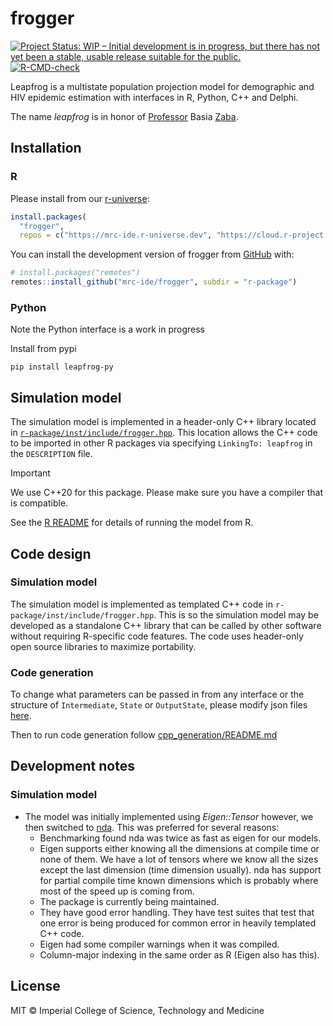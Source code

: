 # frogger

<!-- badges: start -->

[![Project Status: WIP – Initial development is in progress, but there
has not yet been a stable, usable release suitable for the
public.](https://www.repostatus.org/badges/latest/wip.svg)](https://www.repostatus.org/#wip)
[![R-CMD-check](https://github.com/mrc-ide/frogger/actions/workflows/R-CMD-check.yaml/badge.svg?branch=main)](https://github.com/mrc-ide/frogger/actions/workflows/R-CMD-check.yaml)
<!-- badges: end -->

Leapfrog is a multistate population projection model for demographic and
HIV epidemic estimation with interfaces in R, Python, C++ and Delphi.

The name *leapfrog* is in honor of
[Professor](https://iussp.org/en/basia-zaba-1949-2018) Basia
[Zaba](https://translate.google.co.uk/?sl=pl&tl=en&text=Zaba&op=translate).

## Installation

### R

Please install from our
[r-universe](https://mrc-ide.r-universe.dev/builds):

``` r
install.packages(
  "frogger",
  repos = c("https://mrc-ide.r-universe.dev", "https://cloud.r-project.org"))
```

You can install the development version of frogger from
[GitHub](https://github.com/) with:

``` r
# install.packages("remotes")
remotes::install_github("mrc-ide/frogger", subdir = "r-package")
```

### Python

Note the Python interface is a work in progress

Install from pypi

```
pip install leapfrog-py
```

## Simulation model

The simulation model is implemented in a header-only C++ library located
in [`r-package/inst/include/frogger.hpp`](r-package/inst/include/frogger.hpp). This location
allows the C++ code to be imported in other R packages via specifying
`LinkingTo: leapfrog` in the `DESCRIPTION` file.

> [!IMPORTANT]
> We use C++20 for this package. Please make sure you have a compiler that is compatible.

See the [R README](r-package/README.md) for details of running the model from R.

## Code design

### Simulation model

The simulation model is implemented as templated C++ code in
`r-package/inst/include/frogger.hpp`. This is so the simulation model may be
developed as a standalone C++ library that can be called by other
software without requiring R-specific code features. The code uses
header-only open source libraries to maximize portability.

### Code generation

To change what parameters can be passed in from any interface or the structure of
`Intermediate`, `State` or `OutputState`, please modify json files
[here](./cpp_generation/modelSchemas/).

Then to run code generation follow
[cpp\_generation/README.md](./cpp_generation/README.md)

## Development notes

### Simulation model

  - The model was initially implemented using *Eigen::Tensor* however, we then
    switched to [nda](https://github.com/dsharlet/array). This was preferred for
    several reasons:
      - Benchmarking found nda was twice as fast as eigen for our models.
      - Eigen supports either knowing all the dimensions at compile time or
        none of them. We have a lot of tensors where we know all the sizes except
        the last dimension (time dimension usually). nda has support for partial
        compile time known dimensions which is probably where most of the speed
        up is coming from.
      - The package is currently being maintained.
      - They have good error handling. They have test suites that test that one
        error is being produced for common error in heavily templated C++ code.
      - Eigen had some compiler warnings when it was compiled.
      - Column-major indexing in the same order as R (Eigen also has this).

## License

MIT © Imperial College of Science, Technology and Medicine
